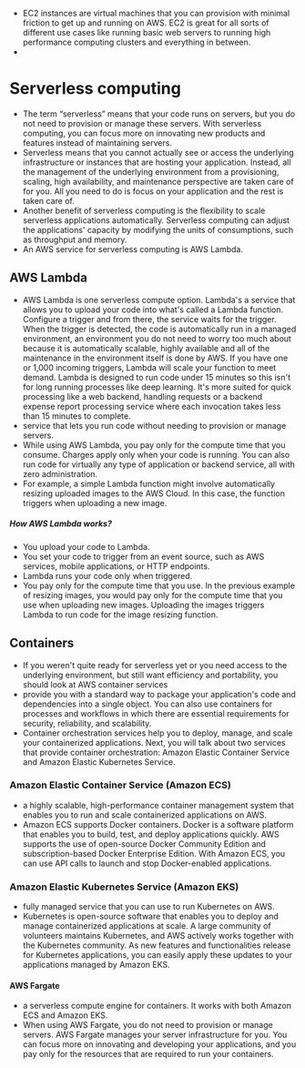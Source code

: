 - EC2 instances are virtual machines that you can provision with minimal friction to get up and running on AWS. EC2 is great for all sorts of different use cases like running basic web servers to running high performance computing clusters and everything in between.
- 
# Serverless computing
- The term “serverless” means that your code runs on servers, but you do not need to provision or manage these servers. With serverless computing, you can focus more on innovating new products and features instead of maintaining servers.
- Serverless means that you cannot actually see or access the underlying infrastructure or instances that are hosting your application. Instead, all the management of the underlying environment from a provisioning, scaling, high availability, and maintenance perspective are taken care of for you. All you need to do is focus on your application and the rest is taken care of. 
-  Another benefit of serverless computing is the flexibility to scale serverless applications automatically. Serverless computing can adjust the applications' capacity by modifying the units of consumptions, such as throughput and memory. 
- An AWS service for serverless computing is AWS Lambda.
## AWS Lambda
- AWS Lambda is one serverless compute option. Lambda's a service that allows you to upload your code into what's called a Lambda function. Configure a trigger and from there, the service waits for the trigger. When the trigger is detected, the code is automatically run in a managed environment, an environment you do not need to worry too much about because it is automatically scalable, highly available and all of the maintenance in the environment itself is done by AWS. If you have one or 1,000 incoming triggers, Lambda will scale your function to meet demand. Lambda is designed to run code under 15 minutes so this isn't for long running processes like deep learning. It's more suited for quick processing like a web backend, handling requests or a backend expense report processing service where each invocation takes less than 15 minutes to complete. 
- service that lets you run code without needing to provision or manage servers.
- While using AWS Lambda, you pay only for the compute time that you consume. Charges apply only when your code is running. You can also run code for virtually any type of application or backend service, all with zero administration. 
- For example, a simple Lambda function might involve automatically resizing uploaded images to the AWS Cloud. In this case, the function triggers when uploading a new image.
##### How AWS Lambda works?
- You upload your code to Lambda. 
-  You set your code to trigger from an event source, such as AWS services, mobile applications, or HTTP endpoints.
-  Lambda runs your code only when triggered.
-  You pay only for the compute time that you use. In the previous example of resizing images, you would pay only for the compute time that you use when uploading new images. Uploading the images triggers Lambda to run code for the image resizing function.
## Containers
-  If you weren't quite ready for serverless yet or you need access to the underlying environment, but still want efficiency and portability, you should look at AWS container services 
-  provide you with a standard way to package your application's code and dependencies into a single object. You can also use containers for processes and workflows in which there are essential requirements for security, reliability, and scalability.
-  Container orchestration services help you to deploy, manage, and scale your containerized applications. Next, you will talk about two services that provide container orchestration: Amazon Elastic Container Service and Amazon Elastic Kubernetes Service.
### Amazon Elastic Container Service (Amazon ECS)
- a highly scalable, high-performance container management system that enables you to run and scale containerized applications on AWS. 
- Amazon ECS supports Docker containers. Docker is a software platform that enables you to build, test, and deploy applications quickly. AWS supports the use of open-source Docker Community Edition and subscription-based Docker Enterprise Edition. With Amazon ECS, you can use API calls to launch and stop Docker-enabled applications.
### Amazon Elastic Kubernetes Service (Amazon EKS)
- fully managed service that you can use to run Kubernetes on AWS. 
- Kubernetes is open-source software that enables you to deploy and manage containerized applications at scale. A large community of volunteers maintains Kubernetes, and AWS actively works together with the Kubernetes community. As new features and functionalities release for Kubernetes applications, you can easily apply these updates to your applications managed by Amazon EKS.
#### AWS Fargate
- a serverless compute engine for containers. It works with both Amazon ECS and Amazon EKS. 
- When using AWS Fargate, you do not need to provision or manage servers. AWS Fargate manages your server infrastructure for you. You can focus more on innovating and developing your applications, and you pay only for the resources that are required to run your containers.

